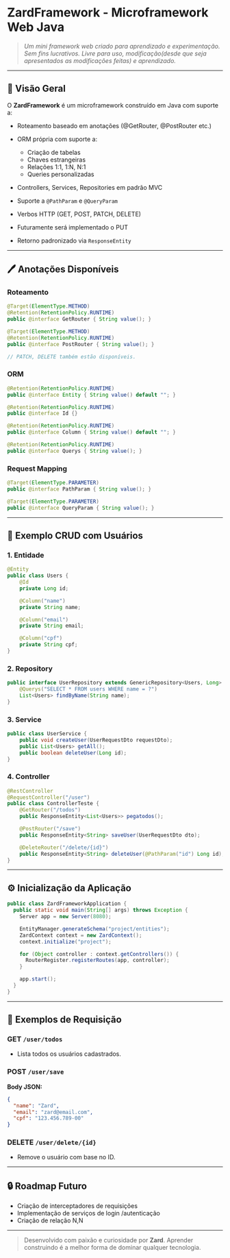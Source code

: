 # ZardFramework - Microframework Web Java

> *Um mini framework web criado para aprendizado e experimentação. Sem fins lucrativos. Livre para uso, modificação(desde que seja apresentados as modificações feitas) e aprendizado.*

---

## 🌟 Visão Geral

O **ZardFramework** é um microframework construído em Java com suporte a:

* Roteamento baseado em anotações (@GetRouter, @PostRouter etc.)
* ORM própria com suporte a:

  * Criação de tabelas
  * Chaves estrangeiras
  * Relações 1:1, 1\:N, N:1
  * Queries personalizadas
* Controllers, Services, Repositories em padrão MVC
* Suporte a `@PathParam` e `@QueryParam`
* Verbos HTTP (GET, POST,  PATCH, DELETE)
* Futuramente será implementado o PUT
* Retorno padronizado via `ResponseEntity`

---

## 🖊️ Anotações Disponíveis

### Roteamento

```java
@Target(ElementType.METHOD)
@Retention(RetentionPolicy.RUNTIME)
public @interface GetRouter { String value(); }

@Target(ElementType.METHOD)
@Retention(RetentionPolicy.RUNTIME)
public @interface PostRouter { String value(); }

// PATCH, DELETE também estão disponíveis.
```

### ORM

```java
@Retention(RetentionPolicy.RUNTIME)
public @interface Entity { String value() default ""; }

@Retention(RetentionPolicy.RUNTIME)
public @interface Id {}

@Retention(RetentionPolicy.RUNTIME)
public @interface Column { String value() default ""; }

@Retention(RetentionPolicy.RUNTIME)
public @interface Querys { String value(); }
```

### Request Mapping

```java
@Target(ElementType.PARAMETER)
public @interface PathParam { String value(); }

@Target(ElementType.PARAMETER)
public @interface QueryParam { String value(); }
```

---

## 📂 Exemplo CRUD com Usuários

### 1. Entidade

```java
@Entity
public class Users {
    @Id
    private Long id;

    @Column("name")
    private String name;

    @Column("email")
    private String email;

    @Column("cpf")
    private String cpf;
}
```

### 2. Repository

```java
public interface UserRepository extends GenericRepository<Users, Long> {
    @Querys("SELECT * FROM users WHERE name = ?")
    List<Users> findByName(String name);
}
```

### 3. Service

```java
public class UserService {
    public void createUser(UserRequestDto requestDto);
    public List<Users> getAll();
    public boolean deleteUser(Long id);
}
```

### 4. Controller

```java
@RestController
@RequestController("/user")
public class ControllerTeste {
    @GetRouter("/todos")
    public ResponseEntity<List<Users>> pegatodos();

    @PostRouter("/save")
    public ResponseEntity<String> saveUser(UserRequestDto dto);

    @DeleteRouter("/delete/{id}")
    public ResponseEntity<String> deleteUser(@PathParam("id") Long id);
}
```

---

## ⚙️ Inicialização da Aplicação

```java
public class ZardFrameworkApplication {
  public static void main(String[] args) throws Exception {
    Server app = new Server(8080);

    EntityManager.generateSchema("project/entities");
    ZardContext context = new ZardContext();
    context.initialize("project");

    for (Object controller : context.getControllers()) {
      RouterRegister.registerRoutes(app, controller);
    }

    app.start();
  }
}
```

---

## 🚀 Exemplos de Requisição

### GET `/user/todos`

* Lista todos os usuários cadastrados.

### POST `/user/save`

**Body JSON:**

```json
{
  "name": "Zard",
  "email": "zard@email.com",
  "cpf": "123.456.789-00"
}
```

### DELETE `/user/delete/{id}`

* Remove o usuário com base no ID.

---

## 🔒 Roadmap Futuro

* Criação de interceptadores de requisições
* Implementação de serviços de login /autenticação 
* Criação de relação N,N

---

> Desenvolvido com paixão e curiosidade por **Zard**. Aprender construindo é a melhor forma de dominar qualquer tecnologia.


